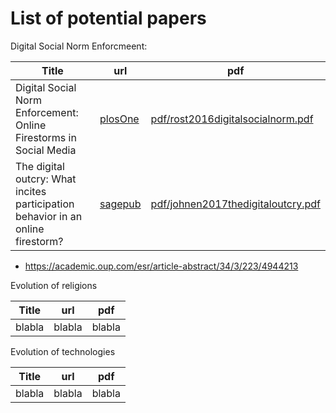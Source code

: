 # List of potential papers



Digital Social Norm Enforcmeent: 

|Title|url|pdf|
|----|----|----|
| Digital Social Norm Enforcement: Online Firestorms in Social Media | [plosOne](https://journals.plos.org/plosone/article?id=10.1371/journal.pone.0155923) | [pdf/rost2016digitalsocialnorm.pdf](pdf/rost2016digitalsocialnorm.pdf)|
| The digital outcry: What incites participation behavior in an online firestorm? | [sagepub](https://journals.sagepub.com/doi/abs/10.1177/1461444817741883) | [pdf/johnen2017thedigitaloutcry.pdf](pdf/johnen2017thedigitaloutcry.pdf)|

* https://academic.oup.com/esr/article-abstract/34/3/223/4944213


Evolution of religions

|Title|url|pdf|
|----|----|----|
| blabla| blabla | blabla|


Evolution of technologies

|Title|url|pdf|
|----|----|----|
| blabla| blabla | blabla|

